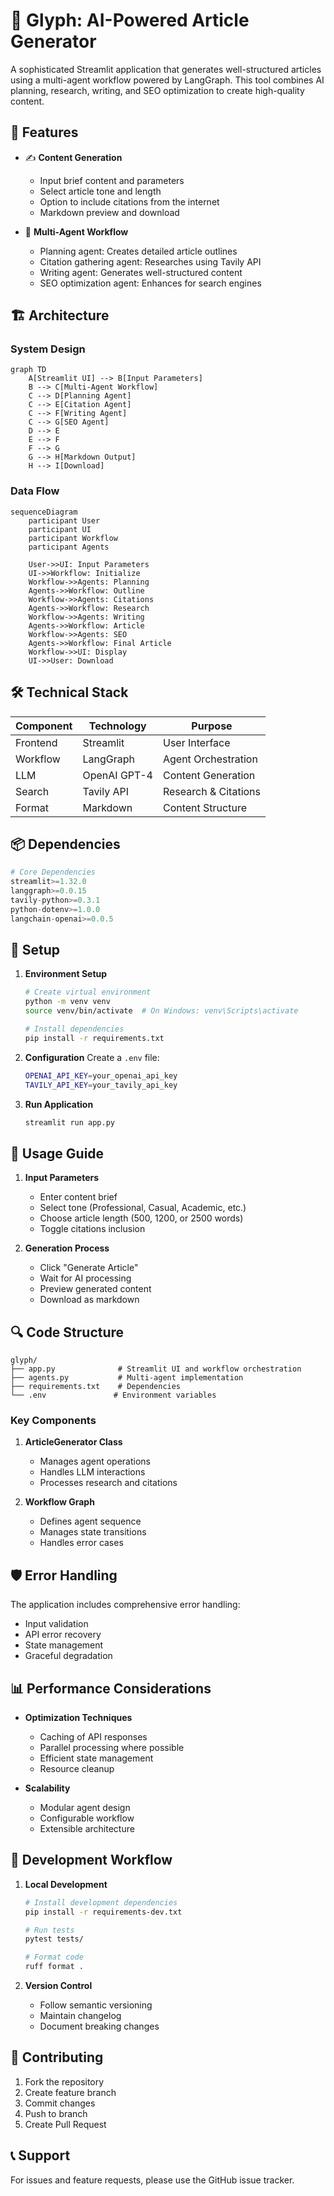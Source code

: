 # 📝 Glyph: AI-Powered Article Generator

A sophisticated Streamlit application that generates well-structured articles using a multi-agent workflow powered by LangGraph. This tool combines AI planning, research, writing, and SEO optimization to create high-quality content.

## 🚀 Features

- ✍️ **Content Generation**
  - Input brief content and parameters
  - Select article tone and length
  - Option to include citations from the internet
  - Markdown preview and download

- 🤖 **Multi-Agent Workflow**
  - Planning agent: Creates detailed article outlines
  - Citation gathering agent: Researches using Tavily API
  - Writing agent: Generates well-structured content
  - SEO optimization agent: Enhances for search engines

## 🏗️ Architecture

### System Design

```mermaid
graph TD
    A[Streamlit UI] --> B[Input Parameters]
    B --> C[Multi-Agent Workflow]
    C --> D[Planning Agent]
    C --> E[Citation Agent]
    C --> F[Writing Agent]
    C --> G[SEO Agent]
    D --> E
    E --> F
    F --> G
    G --> H[Markdown Output]
    H --> I[Download]
```

### Data Flow

```mermaid
sequenceDiagram
    participant User
    participant UI
    participant Workflow
    participant Agents
    
    User->>UI: Input Parameters
    UI->>Workflow: Initialize
    Workflow->>Agents: Planning
    Agents->>Workflow: Outline
    Workflow->>Agents: Citations
    Agents->>Workflow: Research
    Workflow->>Agents: Writing
    Agents->>Workflow: Article
    Workflow->>Agents: SEO
    Agents->>Workflow: Final Article
    Workflow->>UI: Display
    UI->>User: Download
```

## 🛠️ Technical Stack

| Component | Technology | Purpose |
|-----------|------------|---------|
| Frontend | Streamlit | User Interface |
| Workflow | LangGraph | Agent Orchestration |
| LLM | OpenAI GPT-4 | Content Generation |
| Search | Tavily API | Research & Citations |
| Format | Markdown | Content Structure |

## 📦 Dependencies

```python
# Core Dependencies
streamlit>=1.32.0
langgraph>=0.0.15
tavily-python>=0.3.1
python-dotenv>=1.0.0
langchain-openai>=0.0.5
```

## 🔧 Setup

1. **Environment Setup**
   ```bash
   # Create virtual environment
   python -m venv venv
   source venv/bin/activate  # On Windows: venv\Scripts\activate
   
   # Install dependencies
   pip install -r requirements.txt
   ```

2. **Configuration**
   Create a `.env` file:
   ```bash
   OPENAI_API_KEY=your_openai_api_key
   TAVILY_API_KEY=your_tavily_api_key
   ```

3. **Run Application**
   ```bash
   streamlit run app.py
   ```

## 🎯 Usage Guide

1. **Input Parameters**
   - Enter content brief
   - Select tone (Professional, Casual, Academic, etc.)
   - Choose article length (500, 1200, or 2500 words)
   - Toggle citations inclusion

2. **Generation Process**
   - Click "Generate Article"
   - Wait for AI processing
   - Preview generated content
   - Download as markdown

## 🔍 Code Structure

```
glyph/
├── app.py              # Streamlit UI and workflow orchestration
├── agents.py           # Multi-agent implementation
├── requirements.txt    # Dependencies
└── .env               # Environment variables
```

### Key Components

1. **ArticleGenerator Class**
   - Manages agent operations
   - Handles LLM interactions
   - Processes research and citations

2. **Workflow Graph**
   - Defines agent sequence
   - Manages state transitions
   - Handles error cases

## 🛡️ Error Handling

The application includes comprehensive error handling:
- Input validation
- API error recovery
- State management
- Graceful degradation

## 📊 Performance Considerations

- **Optimization Techniques**
  - Caching of API responses
  - Parallel processing where possible
  - Efficient state management
  - Resource cleanup

- **Scalability**
  - Modular agent design
  - Configurable workflow
  - Extensible architecture

## 🔄 Development Workflow

1. **Local Development**
   ```bash
   # Install development dependencies
   pip install -r requirements-dev.txt
   
   # Run tests
   pytest tests/
   
   # Format code
   ruff format .
   ```

2. **Version Control**
   - Follow semantic versioning
   - Maintain changelog
   - Document breaking changes

## 🤝 Contributing

1. Fork the repository
2. Create feature branch
3. Commit changes
4. Push to branch
5. Create Pull Request

## 📞 Support

For issues and feature requests, please use the GitHub issue tracker. 